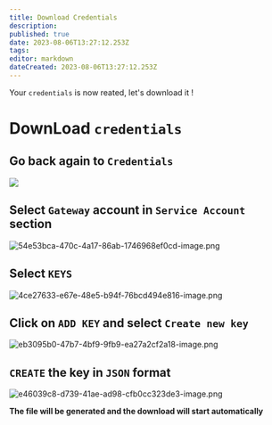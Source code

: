 ```yaml
---
title: Download Credentials
description: 
published: true
date: 2023-08-06T13:27:12.253Z
tags: 
editor: markdown
dateCreated: 2023-08-06T13:27:12.253Z
---
```


Your `credentials` is now reated, let's download it !

# DownLoad `credentials`

## Go back again to `Credentials`
![](https://forum.bugsounet.fr/assets/uploads/files/1680351247962-a49aa5be-96a7-4d3f-9237-23f95d79e359-image.png)

## Select `Gateway` account in `Service Account` section
![54e53bca-470c-4a17-86ab-1746968ef0cd-image.png](/assets/uploads/files/1680948179450-54e53bca-470c-4a17-86ab-1746968ef0cd-image.png) 

## Select `KEYS`
![4ce27633-e67e-48e5-b94f-76bcd494e816-image.png](/assets/uploads/files/1680948254333-4ce27633-e67e-48e5-b94f-76bcd494e816-image.png) 

## Click on `ADD KEY` and select `Create new key`
![eb3095b0-47b7-4bf9-9fb9-ea27a2cf2a18-image.png](/assets/uploads/files/1680948368974-eb3095b0-47b7-4bf9-9fb9-ea27a2cf2a18-image.png)

## `CREATE` the key in `JSON` format
![e46039c8-d739-41ae-ad98-cfb0cc323de3-image.png](/assets/uploads/files/1680948438416-e46039c8-d739-41ae-ad98-cfb0cc323de3-image.png)

**The file will be generated and the download will start automatically**